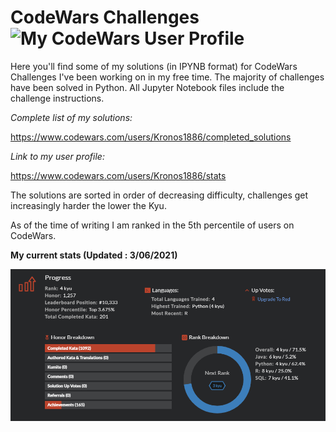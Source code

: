 # CodeWars Challenges ![My CodeWars User Profile](https://www.codewars.com/users/Kronos1886/badges/micro)

Here you'll find some of my solutions (in IPYNB format) for CodeWars Challenges I've been working on in my free time.
The majority of challenges have been solved in Python. All Jupyter Notebook files include the challenge instructions.

_Complete list of my solutions:_
  
  https://www.codewars.com/users/Kronos1886/completed_solutions

_Link to my user profile:_

  https://www.codewars.com/users/Kronos1886/stats

The solutions are sorted in order of decreasing difficulty, challenges get increasingly harder the lower the Kyu.

As of the time of writing I am ranked in the 5th percentile of users on CodeWars.

__My current stats (Updated : 3/06/2021)__

![My Stats as of 3/06/2021](mystats.png)

